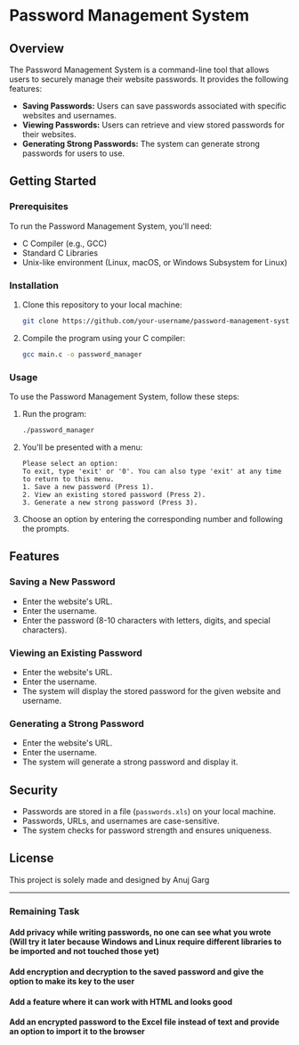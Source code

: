 # Password Management System

## Overview

The Password Management System is a command-line tool that allows users to securely manage their website passwords. It provides the following features:

- **Saving Passwords:** Users can save passwords associated with specific websites and usernames.
- **Viewing Passwords:** Users can retrieve and view stored passwords for their websites.
- **Generating Strong Passwords:** The system can generate strong passwords for users to use.

## Getting Started

### Prerequisites

To run the Password Management System, you'll need:

- C Compiler (e.g., GCC)
- Standard C Libraries
- Unix-like environment (Linux, macOS, or Windows Subsystem for Linux)

### Installation

1. Clone this repository to your local machine:

   ```bash
   git clone https://github.com/your-username/password-management-system.git
   ```

2. Compile the program using your C compiler:

   ```bash
   gcc main.c -o password_manager
   ```

### Usage

To use the Password Management System, follow these steps:

1. Run the program:

   ```bash
   ./password_manager
   ```

2. You'll be presented with a menu:

   ```
   Please select an option:
   To exit, type 'exit' or '0'. You can also type 'exit' at any time to return to this menu.
   1. Save a new password (Press 1).
   2. View an existing stored password (Press 2).
   3. Generate a new strong password (Press 3).
   ```

3. Choose an option by entering the corresponding number and following the prompts.

## Features

### Saving a New Password

- Enter the website's URL.
- Enter the username.
- Enter the password (8-10 characters with letters, digits, and special characters).

### Viewing an Existing Password

- Enter the website's URL.
- Enter the username.
- The system will display the stored password for the given website and username.

### Generating a Strong Password

- Enter the website's URL.
- Enter the username.
- The system will generate a strong password and display it.

## Security

- Passwords are stored in a file (`passwords.xls`) on your local machine.
- Passwords, URLs, and usernames are case-sensitive.
- The system checks for password strength and ensures uniqueness.

## License

This project is solely made and designed by Anuj Garg

---

### Remaining Task

#### Add privacy while writing passwords, no one can see what you wrote (Will try it later because Windows and Linux require different libraries to be imported and not touched those yet)

#### Add encryption and decryption to the saved password and give the option to make its key to the user

#### Add a feature where it can work with HTML and looks good

#### Add an encrypted password to the Excel file instead of text and provide an option to import it to the browser

